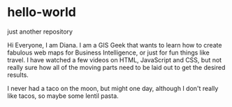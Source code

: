 # hello-world
just another repository

Hi Everyone,
I am Diana.  I am a GIS Geek that wants to learn how to create fabulous web maps for Business Intelligence, or just for fun things like travel.  I have watched a few videos on HTML, JavaScript and CSS, but not really sure how all of the moving parts need to be laid out to get the desired results.

I never had a taco on the moon, but might one day, although I don't really like tacos, so maybe some lentil pasta.

